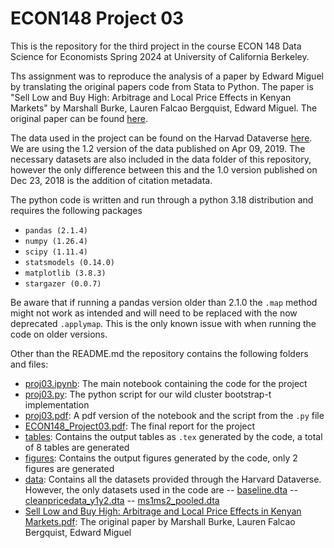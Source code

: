 # ECON148 Project 03
This is the repository for the third project in the course ECON 148 Data Science for Economists Spring 2024 at University of California Berkeley.

Ths assignment was to reproduce the analysis of a paper by Edward Miguel by translating the original papers code from Stata to Python. The paper is "Sell Low and Buy High: Arbitrage and Local Price Effects in Kenyan Markets" by Marshall Burke, Lauren Falcao Bergquist, Edward Miguel. The original paper can be found [here](https://economics.harvard.edu/files/economics/files/ms29141.pdf).

The data used in the project can be found on the Harvad Dataverse [here](https://dataverse.harvard.edu/dataset.xhtml?persistentId=doi:10.7910/DVN/C8UMQP). We are using the 1.2 version of the data published on Apr 09, 2019. The necessary datasets are also included in the data folder of this repository, however the only difference between this and the 1.0 version published on Dec 23, 2018 is the addition of citation metadata.

The python code is written and run through a python 3.18 distribution and requires the following packages

- ```pandas (2.1.4)```
- ```numpy (1.26.4)```
- ```scipy (1.11.4)```
- ```statsmodels (0.14.0)```
- ```matplotlib (3.8.3)```
- ```stargazer (0.0.7)```

Be aware that if running a pandas version older than 2.1.0 the `.map` method might not work as intended and will need to be replaced with the now deprecated `.applymap`. This is the only known issue with when running the code on older versions.

Other than the README.md the repository contains the following folders and files:
- [proj03.ipynb](proj03.ipynb): The main notebook containing the code for the project
- [proj03.py](proj03.py): The python script for our wild cluster bootstrap-t implementation
- [proj03.pdf](proj03.pdf): A pdf version of the notebook and the script from the `.py` file
- [ECON148_Project03.pdf](ECON148_Project03.pdf): The final report for the project
- [tables](tables): Contains the output tables as `.tex` generated by the code, a total of 8 tables are generated
- [figures](figures): Contains the output figures generated by the code, only 2 figures are generated
- [data](data): Contains all the datasets provided through the Harvard Dataverse. However, the only datasets used in the code are
 -- [baseline.dta](data/baseline.dta)
 -- [cleanpricedata_y1y2.dta](data/cleanPriceData_Y1Y2.dta)
 -- [ms1ms2_pooled.dta](data/MS1MS2_pooled.dta)
- [Sell Low and Buy High: Arbitrage and Local Price Effects in Kenyan Markets.pdf](Sell%20Low%20and%20Buy%20High%3A%20Arbitrage%20and%20Local%20Price%20Effects%20in%20Kenyan%20Markets.pdf): The original paper by Marshall Burke, Lauren Falcao Bergquist, Edward Miguel